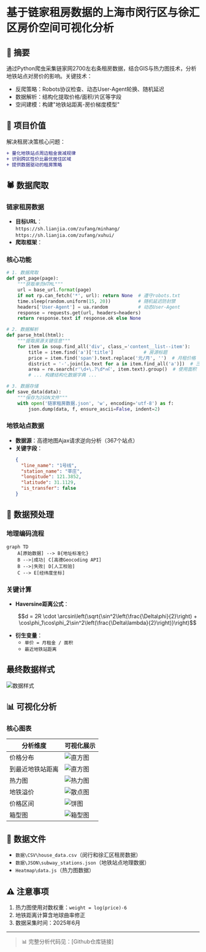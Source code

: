 
# 基于链家租房数据的上海市闵行区与徐汇区房价空间可视化分析

## 📌 摘要
通过Python爬虫采集链家网2700左右条租房数据，结合GIS与热力图技术，分析地铁站点对房价的影响。关键技术：
- 反爬策略：Robots协议检查、动态User-Agent轮换、随机延迟
- 数据解析：结构化提取价格/面积/片区等字段
- 空间建模：构建"地铁站距离-房价梯度模型"

## 🎯 项目价值
解决租房决策核心问题：
```diff
+ 量化地铁站点周边租金衰减规律
+ 识别跨区性价比最优居住区域
+ 提供数据驱动的租房策略
```

## 🕷️ 数据爬取
### 链家租房数据
- **目标URL**：  
  `https://sh.lianjia.com/zufang/minhang/`  
  `https://sh.lianjia.com/zufang/xuhui/`
- **爬取框架**：
### 核心功能
```python
# 1. 数据爬取
def get_page(page):
    """获取单页HTML"""
    url = base_url.format(page)
    if not rp.can_fetch('*', url): return None  # 遵守robots.txt
    time.sleep(random.uniform(15, 20))          # 随机延迟防封禁
    headers['User-Agent'] = ua.random           # 动态User-Agent
    response = requests.get(url, headers=headers)
    return response.text if response.ok else None

# 2. 数据解析
def parse_html(html):
    """提取房源关键信息"""
    for item in soup.find_all('div', class_='content__list--item'):
        title = item.find('a')['title']           # 房源标题
        price = item.find('span').text.replace('元/月', '')  # 月租价格
        district = '-'.join([a.text for a in item.find_all('a')])  # 三级片区
        area = re.search(r'\d+\.?\d*㎡', item.text).group()  # 使用面积
        # ... 构建结构化数据字典 ...

# 3. 数据存储
def save_data(data):
    """保存为JSON文件"""
    with open('链家租房数据.json', 'w', encoding='utf-8') as f:
        json.dump(data, f, ensure_ascii=False, indent=2)
```
### 地铁站点数据
<!-- ![地铁数据采集流程](media/image6.png) -->
- **数据源**：高德地图Ajax请求逆向分析（367个站点）
- **关键字段**：
  ```json
  {
    "line_name": "1号线",
    "station_name": "莘庄",
    "longitude": 121.3852,
    "latitude": 31.1129,
    "is_transfer": false
  }
  ```

## 🧹 数据预处理
### 地理编码流程
```mermaid
graph TD
    A[原始数据] --> B{地址标准化}
    B -->|成功| C[高德Geocoding API]
    B -->|失败| D[人工校验]
    C --> E[经纬度坐标]
```
### 关键计算
- **Haversine距离公式**：
  ```math
  d = 2R \cdot \arcsin\left(\sqrt{\sin^2\left(\frac{\Delta\phi}{2}\right) + \cos\phi_1\cos\phi_2\sin^2\left(\frac{\Delta\lambda}{2}\right)}\right)
  ```
- **衍生变量**：
  - `单价 = 月租金 / 面积`
  - `最近地铁站距离`
## 最终数据样式
![数据样式](media\datasample.png)
## 📊 可视化分析
### 核心图表
| 分析维度 | 可视化展示 |
|---------|------------|
| 价格分布 | ![直方图](media/price.png) | 
| 到最近地铁站距离 | ![直方图](media/Distance.png) | 
| 热力图 | ![热力图](media/heatmap.png) |
| 地铁溢价 | ![散点图](media/regression.png) | 
| 价格区间 | ![饼图](media/piechart.png) | 
| 箱型图 | ![箱型图](media/boxchart.png) |




## 📂 数据文件
- `数据\CSV\house_data.csv`（闵行和徐汇区租房数据）
- `数据\JSON\subway_stations.json`（地铁站点地理数据）
- `Heatmap\data.js`（热力图数据）

## ⚠️ 注意事项
1. 热力图使用对数权重：`weight = log(price)-6`
2. 地铁距离计算含地球曲率修正
3. 数据采集时间：2025年6月

---
> 📊 完整分析代码见：[Github仓库链接]  